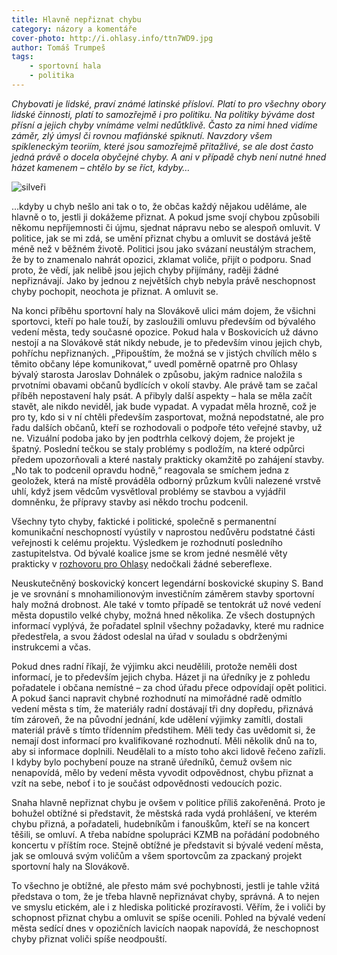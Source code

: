 ```yaml
---
title: Hlavně nepřiznat chybu
category: názory a komentáře
cover-photo: http://i.ohlasy.info/ttn7WD9.jpg
author: Tomáš Trumpeš
tags:
    - sportovní hala
    - politika
---
```


*Chybovati je lidské, praví známé latinské přísloví. Platí to pro všechny obory lidské činnosti, platí to samozřejmě i pro politiku. Na politiky býváme dost přísní a jejich chyby vnímáme velmi nedůtklivě. Často za nimi hned vidíme záměr, zlý úmysl či rovnou mafiánské spiknutí. Navzdory všem spikleneckým teoriím, které jsou samozřejmě přitažlivé, se ale dost často jedná právě o docela obyčejné chyby. A ani v případě chyb není nutné hned házet kamenem – chtělo by se říct, kdyby…*

<img src="http://i.ohlasy.info/ttn7WD9.jpg" alt="silveři" class="img-responsive">

…kdyby u chyb nešlo ani tak o to, že občas každý nějakou uděláme, ale hlavně o to, jestli ji dokážeme přiznat. A pokud jsme svojí chybou způsobili někomu nepříjemnosti či újmu, sjednat nápravu nebo se alespoň omluvit. V politice, jak se mi zdá, se umění přiznat chybu a omluvit se dostává ještě méně než v běžném životě. Politici jsou jako svázaní neustálým strachem, že by to znamenalo nahrát opozici, zklamat voliče, přijít o podporu. Snad proto, že vědí, jak nelibě jsou jejich chyby přijímány, raději žádné nepřiznávají. Jako by jednou z největších chyb nebyla právě neschopnost chyby pochopit, neochota je přiznat. A omluvit se.

Na konci příběhu sportovní haly na Slovákově ulici mám dojem, že všichni sportovci, kteří po hale touží, by zasloužili omluvu především od bývalého vedení města, tedy současné opozice. Pokud hala v Boskovicích už dávno nestojí a na Slovákově stát nikdy nebude, je to především vinou jejich chyb, pohříchu nepřiznaných. „Připouštím, že možná se v jistých chvílích mělo s těmito občany lépe komunikovat,“ uvedl poměrně opatrně pro Ohlasy bývalý starosta Jaroslav Dohnálek o způsobu, jakým radnice naložila s prvotními obavami občanů bydlících v okolí stavby. Ale právě tam se začal příběh nepostavení haly psát. A přibyly další aspekty – hala se měla začít stavět, ale nikdo neviděl, jak bude vypadat. A vypadat měla hrozně, což je pro ty, kdo si v ní chtěli především zasportovat, možná nepodstatné, ale pro řadu dalších občanů, kteří se rozhodovali o podpoře této veřejné stavby, už ne. Vizuální podoba jako by jen podtrhla celkový dojem, že projekt je špatný. Poslední tečkou se staly problémy s podložím, na které odpůrci předem upozorňovali a které nastaly prakticky okamžitě po zahájení stavby. „No tak to podcenil opravdu hodně,“ reagovala se smíchem jedna z geoložek, která na místě prováděla odborný průzkum kvůli nalezené vrstvě uhlí, když jsem vědcům vysvětloval problémy se stavbou a vyjádřil domněnku, že přípravy stavby asi někdo trochu podcenil.

Všechny tyto chyby, faktické i politické, společně s permanentní komunikační neschopností vyústily v naprostou nedůvěru podstatné části veřejnosti k celému projektu. Výsledkem je rozhodnutí posledního zastupitelstva. Od bývalé koalice jsme se krom jedné nesmělé věty prakticky v [rozhovoru pro Ohlasy](http://ohlasy.info/clanky/2015/02/rozhovor-jaroslav-dohnalek.html) nedočkali žádné sebereflexe. 

Neuskutečněný boskovický koncert legendární boskovické skupiny S. Band je ve srovnání s mnohamilionovým investičním záměrem stavby sportovní haly možná drobnost. Ale také v tomto případě se tentokrát už nové vedení města dopustilo velké chyby, možná hned několika. Ze všech dostupných informací vyplývá, že pořadatel splnil všechny požadavky, které mu radnice předestřela, a svou žádost odeslal na úřad v souladu s obdrženými instrukcemi a včas.
 
Pokud dnes radní říkají, že výjimku akci neudělili, protože neměli dost informací, je to především jejich chyba. Házet ji na úředníky je z pohledu pořadatele i občana nemístné – za chod úřadu přece odpovídají opět politici. A pokud šanci napravit chybné rozhodnutí na mimořádné radě odmítlo vedení města s tím, že materiály radní dostávají tři dny dopředu, přiznává tím zároveň, že na původní jednání, kde udělení výjimky zamítli, dostali materiál právě s tímto třídenním předstihem. Měli tedy čas uvědomit si, že nemají dost informací pro kvalifikované rozhodnutí. Měli několik dnů na to, aby si informace doplnili. Neudělali to a místo toho akci lidově řečeno zařízli. I kdyby bylo pochybení pouze na straně úředníků, čemuž ovšem nic nenapovídá, mělo by vedení města vyvodit odpovědnost, chybu přiznat a vzít na sebe, neboť i to je součást odpovědnosti vedoucích pozic.

Snaha hlavně nepřiznat chybu je ovšem v politice příliš zakořeněná. Proto je bohužel obtížné si představit, že městská rada vydá prohlášení, ve kterém chybu přizná, a pořadateli, hudebníkům i fanouškům, kteří se na koncert těšili, se omluví. A třeba nabídne spolupráci KZMB na pořádání podobného koncertu v příštím roce. Stejně obtížné je představit si bývalé vedení města, jak se omlouvá svým voličům a všem sportovcům za zpackaný projekt sportovní haly na Slovákově.

To všechno je obtížné, ale přesto mám své pochybnosti, jestli je tahle vžitá představa o tom, že je třeba hlavně nepřiznávat chyby, správná. A to nejen ve smyslu etickém, ale i z hlediska politické prozíravosti. Věřím, že i voliči by schopnost přiznat chybu a omluvit se spíše ocenili. Pohled na bývalé vedení města sedící dnes v opozičních lavicích naopak napovídá, že neschopnost chyby přiznat voliči spíše neodpouští.


